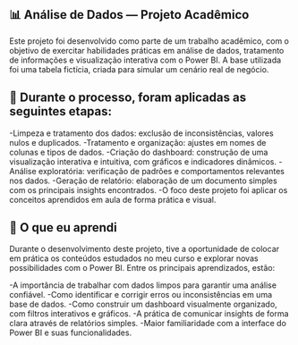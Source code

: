 ## 📊 Análise de Dados — Projeto Acadêmico
Este projeto foi desenvolvido como parte de um trabalho acadêmico, com o objetivo de exercitar habilidades práticas em análise de dados, tratamento de informações e visualização interativa com o Power BI.
A base utilizada foi uma tabela fictícia, criada para simular um cenário real de negócio.

## 🚀 Durante o processo, foram aplicadas as seguintes etapas:

-Limpeza e tratamento dos dados: exclusão de inconsistências, valores nulos e duplicados.
-Tratamento e organização: ajustes em nomes de colunas e tipos de dados.
-Criação do dashboard: construção de uma visualização interativa e intuitiva, com gráficos e indicadores dinâmicos.
-Análise exploratória: verificação de padrões e comportamentos relevantes nos dados.
-Geração de relatório: elaboração de um documento simples com os principais insights encontrados.
-O foco deste projeto foi aplicar os conceitos aprendidos em aula de forma prática e visual.

## 🧠 O que eu aprendi
Durante o desenvolvimento deste projeto, tive a oportunidade de colocar em prática os conteúdos estudados no meu curso e explorar novas possibilidades com o Power BI.
Entre os principais aprendizados, estão:

-A importância de trabalhar com dados limpos para garantir uma análise confiável.
-Como identificar e corrigir erros ou inconsistências em uma base de dados.
-Como construir um dashboard visualmente organizado, com filtros interativos e gráficos.
-A prática de comunicar insights de forma clara através de relatórios simples.
-Maior familiaridade com a interface do Power BI e suas funcionalidades.
